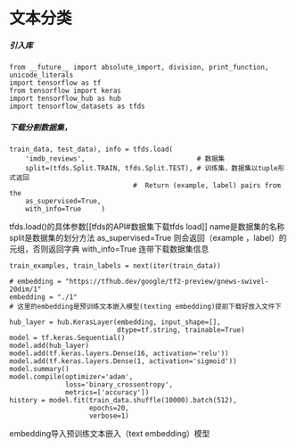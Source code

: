 # 文本分类

##### 引入库

```
from __future__ import absolute_import, division, print_function, unicode_literals
import tensorflow as tf
from tensorflow import keras
import tensorflow_hub as hub
import tensorflow_datasets as tfds
```



##### 下载分割数据集，

```
train_data, test_data), info = tfds.load(
    'imdb_reviews',                            # 数据集
    split=(tfds.Split.TRAIN, tfds.Split.TEST), # 训练集，数据集以tuple形式返回 
                               #  Return (example, label) pairs from the
    as_supervised=True,
    with_info=True     )
```
tfds.load()的具体参数[[tfds的API#数据集下载tfds load]]
name是数据集的名称
split是数据集的划分方法
as_supervised=True 则会返回（example ，label）的元组，否则返回字典
with_info=True  连带下载数据集信息



```
train_examples, train_labels = next(iter(train_data))
```



```
# embedding = "https://tfhub.dev/google/tf2-preview/gnews-swivel-20dim/1"
embedding = "./1"
# 这里的embedding是预训练文本嵌入模型(texting embedding)提前下载好放入文件下

hub_layer = hub.KerasLayer(embedding, input_shape=[],
                           dtype=tf.string, trainable=True)
model = tf.keras.Sequential()
model.add(hub_layer)
model.add(tf.keras.layers.Dense(16, activation='relu'))
model.add(tf.keras.layers.Dense(1, activation='sigmoid'))
model.summary()
model.compile(optimizer='adam',
              loss='binary_crossentropy',
              metrics=['accuracy'])
history = model.fit(train_data.shuffle(10000).batch(512),
                    epochs=20,
                    verbose=1)
```
embedding导入预训练文本嵌入（text embedding）模型
